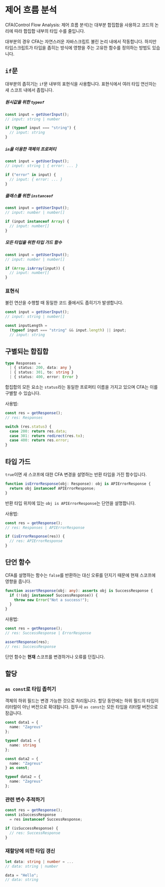 # 제어 흐름 분석

CFA(Control Flow Analysis: 제어 흐름 분석)는 대부분 합집합을 사용하고 코드의 논리에 따라 합집합 내부의 타입 수를 줄입니다.

대부분의 경우 CFA는 자연스러운 자바스크립트 불린 논리 내에서 작동합니다. 하지만 타입스크립트가 타입을 좁히는 방식에 영향을 주는 고유한 함수를 정의하는 방법도 있습니다.

## `if`문

대부분의 좁히기는 `if`문 내부의 표현식을 사용합니다. 표현식에서 여러 타입 연산자는 새 스코프 내에서 좁힙니다.

##### 원시값을 위한 `typeof`

```ts
const input = getUserInput();
// input: string | number

if (typeof input === "string") {
  // input: string
}
```

##### `in`을 이용한 객체의 프로퍼티

```ts
const input = getUserInput();
// input: string | { error: ... }

if ("error" in input) {
  // input: { error: ... }
}
```

##### 클래스를 위한 `instanceof`

```ts
const input = getUserInput();
// input: number | number[]

if (input instanceof Array) {
  // input: number[]
}
```

##### 모든 타입을 위한 타입 가드 함수

```ts
const input = getUserInput();
// input: number | number[]

if (Array.isArray(input)) {
  // input: number[]
}
```

### 표현식

불린 연산을 수행할 때 동일한 코드 줄에서도 좁히기가 발생합니다.

```ts
const input = getUserInput();
// input: string | number[]

const inputLength =
  (typeof input === "string" && input.length) || input;
  // input: string
```

## 구별되는 합집합

```ts
type Responses =
  | { status: 200, data: any }
  | { status: 301, to: string }
  | { status: 400, error: Error }
```

합집합의 모든 요소는 `status`라는 동일한 프로퍼티 이름을 가지고 있으며 CFA는 이를 구별할 수 있습니다.

사용법:

```ts
const res = getResponse();
// res: Responses

switch (res.status) {
  case 200: return res.data;
  case 301: return redirect(res.to);
  case 400: return res.error;
}
```

## 타입 가드

`true`이면 새 스코프에 대한 CFA 변경을 설명하는 반환 타입을 가진 함수입니다.

```ts
function isErrorResponse(obj: Response): obj is APIErrorResponse {
  return obj instanceof APIErrorResponse;
}
```

반환 타입 위치에 있는 `obj is APIErrorResponse`는 단언을 설명합니다.

사용법:

```ts
const res = getResponse();
// res: Responses | APIErrorResponse

if (isErrorResponse(res)) {
  // res: APIErrorResponse
}
```

## 단언 함수

CFA를 설명하는 함수는 `false`를 반환하는 대신 오류를 던지기 때문에 현재 스코프에 영향을 줍니다.

```ts
function assertResponse(obj: any): asserts obj is SuccessResponse {
  if (!(obj instanceof SuccessResponse)) {
    throw new Error("Not a success!");
  }
}
```

사용법:

```ts
const res = getResponse();
// res: SuccessResponse | ErrorResponse

assertResponse(res);
// res: SuccessResponse
```

단언 함수는 **현재** 스코프를 변경하거나 오류를 던집니다.

## 할당

### `as const`로 타입 좁히기

객체의 하위 필드는 변경 가능한 것으로 처리됩니다. 할당 동안에는 하위 필드의 타입이 리터럴이 아닌 버전으로 확대됩니다. 접두사 `as const`는 모든 타입을 리터럴 버전으로 잠급니다.

```ts
const data1 = {
  name: "Zagreus"
};

typeof data1 = {
  name: string
};

const data2 = {
  name: "Zagreus"
} as const;

typeof data2 = {
  name: "Zagreus"
};
```

### 관련 변수 추적하기

```ts
const res = getResponse();
const isSuccessResponse
  = res instanceof SuccessResponse;

if (isSuccessResponse) {
  // res: SuccessResponse
}
```

### 재할당에 의한 타입 갱신

```ts
let data: string | number = ...
// data: string | number

data = "Hello";
// data: string
```

